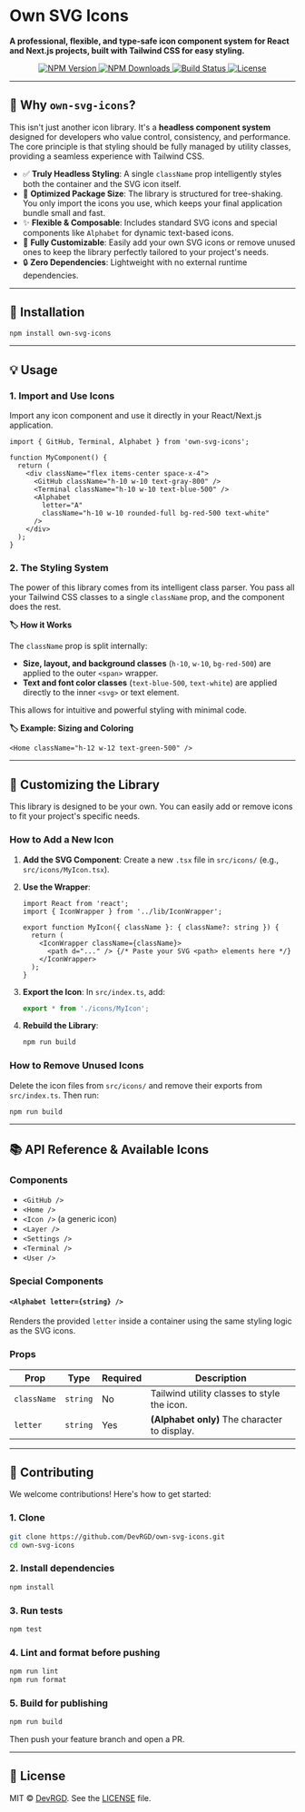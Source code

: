 # Own SVG Icons

<p align="left">
<strong>
A professional, flexible, and type-safe icon component system for React and Next.js projects, built with Tailwind CSS for easy styling.
</strong>
</p>

<p align="center">
  <a href="https://www.npmjs.com/package/own-svg-icons" target="_blank">
    <img src="https://img.shields.io/npm/v/own-svg-icons?style=for-the-badge&logo=npm&logoColor=white&color=indigo" alt="NPM Version">
  </a>
  <a href="https://www.npmjs.com/package/own-svg-icons" target="_blank">
    <img src="https://img.shields.io/npm/dm/own-svg-icons?style=for-the-badge&logo=npm&logoColor=white&color=teal" alt="NPM Downloads">
  </a>
  <a href="https://github.com/DevRGD/own-svg-icons/actions" target="_blank">
    <img src="https://img.shields.io/github/actions/workflow/status/DevRGD/own-svg-icons/main.yml?branch=main&style=for-the-badge&logo=github&logoColor=white&color=indigo" alt="Build Status">
  </a>
  <a href="LICENSE" target="_blank">
    <img src="https://img.shields.io/npm/l/own-svg-icons?style=for-the-badge&logo=files&logoColor=white&color=teal" alt="License">
  </a>
</p>

---

## 🤔 Why `own-svg-icons`?

This isn't just another icon library. It's a **headless component system** designed for developers who value control, consistency, and performance. The core principle is that styling should be fully managed by utility classes, providing a seamless experience with Tailwind CSS.

- ✅ **Truly Headless Styling**: A single `className` prop intelligently styles both the container and the SVG icon itself.
- 🚀 **Optimized Package Size**: The library is structured for tree-shaking. You only import the icons you use, which keeps your final application bundle small and fast.
- ✨ **Flexible & Composable**: Includes standard SVG icons and special components like `Alphabet` for dynamic text-based icons.
- 🔧 **Fully Customizable**: Easily add your own SVG icons or remove unused ones to keep the library perfectly tailored to your project's needs.
- 🔒 **Zero Dependencies**: Lightweight with no external runtime dependencies.

---

## 🚀 Installation

```bash
npm install own-svg-icons
```

---

## 💡 Usage

### 1. Import and Use Icons

Import any icon component and use it directly in your React/Next.js application.

```tsx
import { GitHub, Terminal, Alphabet } from 'own-svg-icons';

function MyComponent() {
  return (
    <div className="flex items-center space-x-4">
      <GitHub className="h-10 w-10 text-gray-800" />
      <Terminal className="h-10 w-10 text-blue-500" />
      <Alphabet
        letter="A"
        className="h-10 w-10 rounded-full bg-red-500 text-white"
      />
    </div>
  );
}
```

### 2. The Styling System

The power of this library comes from its intelligent class parser. You pass all your Tailwind CSS classes to a single `className` prop, and the component does the rest.

**🏷️ How it Works**

The `className` prop is split internally:

- **Size, layout, and background classes** (`h-10`, `w-10`, `bg-red-500`) are applied to the outer `<span>` wrapper.
- **Text and font color classes** (`text-blue-500`, `text-white`) are applied directly to the inner `<svg>` or text element.

This allows for intuitive and powerful styling with minimal code.

**🏷️ Example: Sizing and Coloring**

```tsx
<Home className="h-12 w-12 text-green-500" />
```

---

## 🔧 Customizing the Library

This library is designed to be your own. You can easily add or remove icons to fit your project's specific needs.

### How to Add a New Icon

1. **Add the SVG Component**: Create a new `.tsx` file in `src/icons/` (e.g., `src/icons/MyIcon.tsx`).
2. **Use the Wrapper**:

   ```tsx
   import React from 'react';
   import { IconWrapper } from '../lib/IconWrapper';

   export function MyIcon({ className }: { className?: string }) {
     return (
       <IconWrapper className={className}>
         <path d="..." /> {/* Paste your SVG <path> elements here */}
       </IconWrapper>
     );
   }
   ```

3. **Export the Icon**: In `src/index.ts`, add:

   ```ts
   export * from './icons/MyIcon';
   ```

4. **Rebuild the Library**:

   ```bash
   npm run build
   ```

### How to Remove Unused Icons

Delete the icon files from `src/icons/` and remove their exports from `src/index.ts`. Then run:

```bash
npm run build
```

---

## 📚 API Reference & Available Icons

### Components

- `<GitHub />`
- `<Home />`
- `<Icon />` (a generic icon)
- `<Layer />`
- `<Settings />`
- `<Terminal />`
- `<User />`

### Special Components

#### `<Alphabet letter={string} />`

Renders the provided `letter` inside a container using the same styling logic as the SVG icons.

### Props

| Prop        | Type     | Required | Description                                   |
| ----------- | -------- | -------- | --------------------------------------------- |
| `className` | `string` | No       | Tailwind utility classes to style the icon.   |
| `letter`    | `string` | Yes      | **(Alphabet only)** The character to display. |

---

## 🤝 Contributing

We welcome contributions! Here's how to get started:

### 1. Clone

```bash
git clone https://github.com/DevRGD/own-svg-icons.git
cd own-svg-icons
```

### 2. Install dependencies

```bash
npm install
```

### 3. Run tests

```bash
npm test
```

### 4. Lint and format before pushing

```bash
npm run lint
npm run format
```

### 5. Build for publishing

```bash
npm run build
```

Then push your feature branch and open a PR.

---

## 📜 License

MIT © [DevRGD](https://github.com/DevRGD). See the [LICENSE](LICENSE) file.
